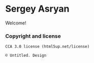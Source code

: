 # Sergey Asryan

Welcome!

### Copyright and license

	CCA 3.0 license (html5up.net/license)

	© Untitled. Design
